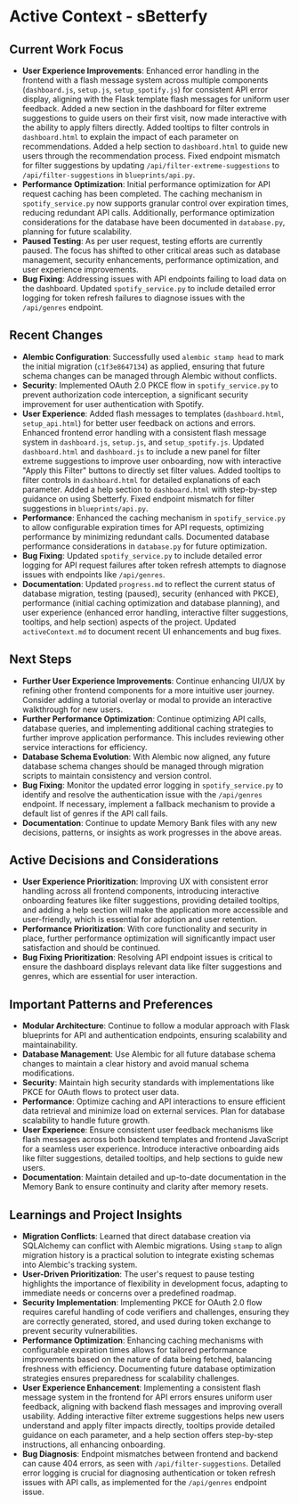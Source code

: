 # Active Context - sBetterfy

## Current Work Focus
- **User Experience Improvements**: Enhanced error handling in the frontend with a flash message system across multiple components (`dashboard.js`, `setup.js`, `setup_spotify.js`) for consistent API error display, aligning with the Flask template flash messages for uniform user feedback. Added a new section in the dashboard for filter extreme suggestions to guide users on their first visit, now made interactive with the ability to apply filters directly. Added tooltips to filter controls in `dashboard.html` to explain the impact of each parameter on recommendations. Added a help section to `dashboard.html` to guide new users through the recommendation process. Fixed endpoint mismatch for filter suggestions by updating `/api/filter-extreme-suggestions` to `/api/filter-suggestions` in `blueprints/api.py`.
- **Performance Optimization**: Initial performance optimization for API request caching has been completed. The caching mechanism in `spotify_service.py` now supports granular control over expiration times, reducing redundant API calls. Additionally, performance optimization considerations for the database have been documented in `database.py`, planning for future scalability.
- **Paused Testing**: As per user request, testing efforts are currently paused. The focus has shifted to other critical areas such as database management, security enhancements, performance optimization, and user experience improvements.
- **Bug Fixing**: Addressing issues with API endpoints failing to load data on the dashboard. Updated `spotify_service.py` to include detailed error logging for token refresh failures to diagnose issues with the `/api/genres` endpoint.

## Recent Changes
- **Alembic Configuration**: Successfully used `alembic stamp head` to mark the initial migration (`c1f3e8647134`) as applied, ensuring that future schema changes can be managed through Alembic without conflicts.
- **Security**: Implemented OAuth 2.0 PKCE flow in `spotify_service.py` to prevent authorization code interception, a significant security improvement for user authentication with Spotify.
- **User Experience**: Added flash messages to templates (`dashboard.html`, `setup_api.html`) for better user feedback on actions and errors. Enhanced frontend error handling with a consistent flash message system in `dashboard.js`, `setup.js`, and `setup_spotify.js`. Updated `dashboard.html` and `dashboard.js` to include a new panel for filter extreme suggestions to improve user onboarding, now with interactive "Apply this Filter" buttons to directly set filter values. Added tooltips to filter controls in `dashboard.html` for detailed explanations of each parameter. Added a help section to `dashboard.html` with step-by-step guidance on using Sbetterfy. Fixed endpoint mismatch for filter suggestions in `blueprints/api.py`.
- **Performance**: Enhanced the caching mechanism in `spotify_service.py` to allow configurable expiration times for API requests, optimizing performance by minimizing redundant calls. Documented database performance considerations in `database.py` for future optimization.
- **Bug Fixing**: Updated `spotify_service.py` to include detailed error logging for API request failures after token refresh attempts to diagnose issues with endpoints like `/api/genres`.
- **Documentation**: Updated `progress.md` to reflect the current status of database migration, testing (paused), security (enhanced with PKCE), performance (initial caching optimization and database planning), and user experience (enhanced error handling, interactive filter suggestions, tooltips, and help section) aspects of the project. Updated `activeContext.md` to document recent UI enhancements and bug fixes.

## Next Steps
- **Further User Experience Improvements**: Continue enhancing UI/UX by refining other frontend components for a more intuitive user journey. Consider adding a tutorial overlay or modal to provide an interactive walkthrough for new users.
- **Further Performance Optimization**: Continue optimizing API calls, database queries, and implementing additional caching strategies to further improve application performance. This includes reviewing other service interactions for efficiency.
- **Database Schema Evolution**: With Alembic now aligned, any future database schema changes should be managed through migration scripts to maintain consistency and version control.
- **Bug Fixing**: Monitor the updated error logging in `spotify_service.py` to identify and resolve the authentication issue with the `/api/genres` endpoint. If necessary, implement a fallback mechanism to provide a default list of genres if the API call fails.
- **Documentation**: Continue to update Memory Bank files with any new decisions, patterns, or insights as work progresses in the above areas.

## Active Decisions and Considerations
- **User Experience Prioritization**: Improving UX with consistent error handling across all frontend components, introducing interactive onboarding features like filter suggestions, providing detailed tooltips, and adding a help section will make the application more accessible and user-friendly, which is essential for adoption and user retention.
- **Performance Prioritization**: With core functionality and security in place, further performance optimization will significantly impact user satisfaction and should be continued.
- **Bug Fixing Prioritization**: Resolving API endpoint issues is critical to ensure the dashboard displays relevant data like filter suggestions and genres, which are essential for user interaction.

## Important Patterns and Preferences
- **Modular Architecture**: Continue to follow a modular approach with Flask blueprints for API and authentication endpoints, ensuring scalability and maintainability.
- **Database Management**: Use Alembic for all future database schema changes to maintain a clear history and avoid manual schema modifications.
- **Security**: Maintain high security standards with implementations like PKCE for OAuth flows to protect user data.
- **Performance**: Optimize caching and API interactions to ensure efficient data retrieval and minimize load on external services. Plan for database scalability to handle future growth.
- **User Experience**: Ensure consistent user feedback mechanisms like flash messages across both backend templates and frontend JavaScript for a seamless user experience. Introduce interactive onboarding aids like filter suggestions, detailed tooltips, and help sections to guide new users.
- **Documentation**: Maintain detailed and up-to-date documentation in the Memory Bank to ensure continuity and clarity after memory resets.

## Learnings and Project Insights
- **Migration Conflicts**: Learned that direct database creation via SQLAlchemy can conflict with Alembic migrations. Using `stamp` to align migration history is a practical solution to integrate existing schemas into Alembic's tracking system.
- **User-Driven Prioritization**: The user's request to pause testing highlights the importance of flexibility in development focus, adapting to immediate needs or concerns over a predefined roadmap.
- **Security Implementation**: Implementing PKCE for OAuth 2.0 flow requires careful handling of code verifiers and challenges, ensuring they are correctly generated, stored, and used during token exchange to prevent security vulnerabilities.
- **Performance Optimization**: Enhancing caching mechanisms with configurable expiration times allows for tailored performance improvements based on the nature of data being fetched, balancing freshness with efficiency. Documenting future database optimization strategies ensures preparedness for scalability challenges.
- **User Experience Enhancement**: Implementing a consistent flash message system in the frontend for API errors ensures uniform user feedback, aligning with backend flash messages and improving overall usability. Adding interactive filter extreme suggestions helps new users understand and apply filter impacts directly, tooltips provide detailed guidance on each parameter, and a help section offers step-by-step instructions, all enhancing onboarding.
- **Bug Diagnosis**: Endpoint mismatches between frontend and backend can cause 404 errors, as seen with `/api/filter-suggestions`. Detailed error logging is crucial for diagnosing authentication or token refresh issues with API calls, as implemented for the `/api/genres` endpoint issue.
